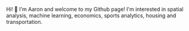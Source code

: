 Hi! 👋 I'm Aaron and welcome to my Github page! I'm interested in spatial analysis, machine learning, economics, sports analytics, housing and transportation. 
